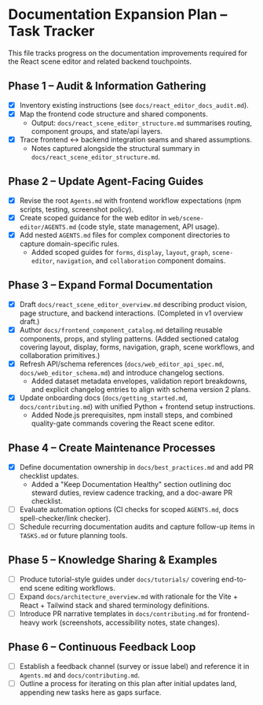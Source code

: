 # Documentation Expansion Plan – Task Tracker

This file tracks progress on the documentation improvements required for the React scene editor and related backend touchpoints.

## Phase 1 – Audit & Information Gathering
- [x] Inventory existing instructions (see `docs/react_editor_docs_audit.md`).
- [x] Map the frontend code structure and shared components.
  - Output: `docs/react_scene_editor_structure.md` summarises routing, component groups, and state/api layers.
- [x] Trace frontend ↔ backend integration seams and shared assumptions.
  - Notes captured alongside the structural summary in `docs/react_scene_editor_structure.md`.

## Phase 2 – Update Agent-Facing Guides
- [x] Revise the root `Agents.md` with frontend workflow expectations (npm scripts, testing, screenshot policy).
- [x] Create scoped guidance for the web editor in `web/scene-editor/AGENTS.md` (code style, state management, API usage).
- [x] Add nested `AGENTS.md` files for complex component directories to capture domain-specific rules.
  - Added scoped guides for `forms`, `display`, `layout`, `graph`, `scene-editor`, `navigation`, and `collaboration` component domains.

## Phase 3 – Expand Formal Documentation
- [x] Draft `docs/react_scene_editor_overview.md` describing product vision, page structure, and backend interactions. (Completed in v1 overview draft.)
- [x] Author `docs/frontend_component_catalog.md` detailing reusable components, props, and styling patterns. (Added sectioned catalog covering layout, display, forms, navigation, graph, scene workflows, and collaboration primitives.)
- [x] Refresh API/schema references (`docs/web_editor_api_spec.md`, `docs/web_editor_schema.md`) and introduce changelog sections.
  - Added dataset metadata envelopes, validation report breakdowns, and explicit changelog entries to align with schema version 2 plans.
- [x] Update onboarding docs (`docs/getting_started.md`, `docs/contributing.md`) with unified Python + frontend setup instructions.
  - Added Node.js prerequisites, npm install steps, and combined quality-gate commands covering the React scene editor.

## Phase 4 – Create Maintenance Processes
- [x] Define documentation ownership in `docs/best_practices.md` and add PR checklist updates.
  - Added a "Keep Documentation Healthy" section outlining doc steward duties, review cadence tracking, and a doc-aware PR checklist.
- [ ] Evaluate automation options (CI checks for scoped `AGENTS.md`, docs spell-checker/link checker).
- [ ] Schedule recurring documentation audits and capture follow-up items in `TASKS.md` or future planning tools.

## Phase 5 – Knowledge Sharing & Examples
- [ ] Produce tutorial-style guides under `docs/tutorials/` covering end-to-end scene editing workflows.
- [ ] Expand `docs/architecture_overview.md` with rationale for the Vite + React + Tailwind stack and shared terminology definitions.
- [ ] Introduce PR narrative templates in `docs/contributing.md` for frontend-heavy work (screenshots, accessibility notes, state changes).

## Phase 6 – Continuous Feedback Loop
- [ ] Establish a feedback channel (survey or issue label) and reference it in `Agents.md` and `docs/contributing.md`.
- [ ] Outline a process for iterating on this plan after initial updates land, appending new tasks here as gaps surface.
